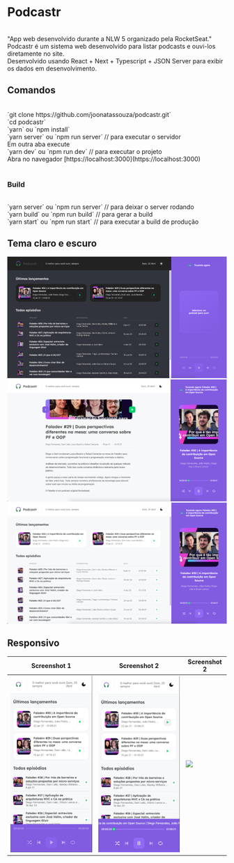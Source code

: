 # Podcastr

<br/>
"App web desenvolvido durante a NLW 5 organizado pela RocketSeat."
<br/>
Podcastr é um sistema web desenvolvido para listar podcasts e ouvi-los diretamente no site.
<br/>
Desenvolvido usando React + Next + Typescript + JSON Server para exibir os dados em desenvolvimento.
<br/>

## Comandos

<br/>
´git clone https://github.com/joonatassouza/podcastr.git`
<br/>
`cd podcastr`
<br/>
`yarn` ou `npm install`
<br/>
`yarn server` ou `npm run server` // para executar o servidor
<br/>
Em outra aba execute
<br/>
`yarn dev` ou `npm run dev` // para executar o projeto
<br/>
Abra no navegador [https://localhost:3000](https://localhost:3000)
<br/>
<br/>

### Build

<br/>
`yarn server` ou `npm run server` // para deixar o server rodando
<br/>
`yarn build` ou `npm run build` // para gerar a build
<br/>
`yarn start` ou `npm run start` // para executar a build de produção

## Tema claro e escuro

<img src="web-home-dark.png" width="600">
<img src="web-detail-light.png" width="600">
<img src="web-home-playing-light.png" width="600">

## Responsivo

| Screenshot 1                                  | Screenshot 2                                          | Screenshot 2                               |
| --------------------------------------------- | ----------------------------------------------------- | ------------------------------------------ |
| <img src="mobile-home-light.png" width="250"> | <img src="mobile-home-playing-light.png" width="250"> | <img src="mobile-detail-dark" width="250"> |
